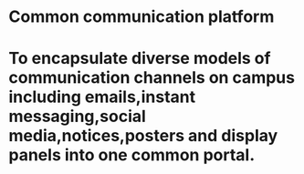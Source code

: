 # Common communication platform 
# To encapsulate diverse models of communication channels on campus including emails,instant messaging,social media,notices,posters and display panels into one common portal.

